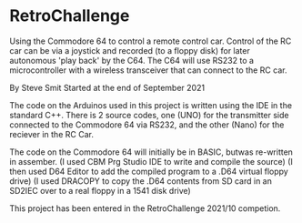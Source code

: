 # RetroChallenge
Using the Commodore 64 to control a remote control car. Control of the RC car can be via a joystick and recorded (to a floppy disk) for later autonomous 'play back' by the C64. The C64 will use RS232 to a microcontroller with a wireless transceiver that can connect to the RC car. 

By Steve Smit
Started at the end of September 2021

The code on the Arduinos used in this project is written using the IDE in the standard C++.
There is 2 source codes, one (UNO) for the transmitter side connected to the Commodore 64 via RS232, and the other (Nano) for the reciever in the RC Car.

The code on the Commodore 64 will initially be in BASIC, butwas re-written in assember.
(I used CBM Prg Studio IDE to write and compile the source)
(I then used D64 Editor to add the compiled program to a .D64 virtual floppy drive)
(I used DRACOPY to copy the .D64 contents from SD card in an SD2IEC over to a real floppy in a 1541 disk drive)

This project has been entered in the RetroChallenge 2021/10 competion.
